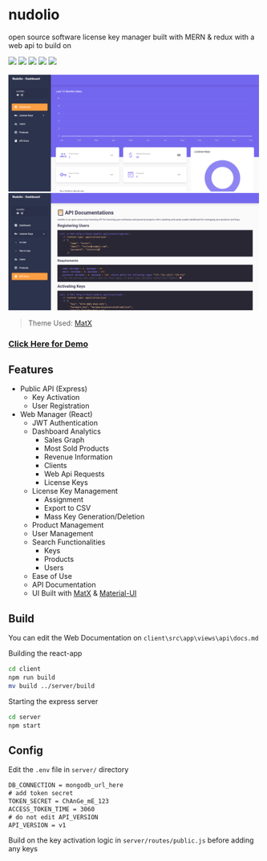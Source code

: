# nudolio
open source software license key manager built with MERN & redux with a web api to build on

<img src="https://img.shields.io/badge/nudolio-1.0-green">
<img src="https://img.shields.io/badge/express.js-4.7-lightblue"/>
<img src="https://img.shields.io/badge/react.js-17.0-blue"/>
<img src="https://img.shields.io/badge/node.js-14.17-darkgreen"/>
<img src="https://img.shields.io/badge/redux-4.0-red"/>
<br />
<br />
<img src="UI-images/Dashboard.png" width="500px">
<img src="UI-images/API.png" width="500px">
<br />

> Theme Used: [MatX](https://github.com/uilibrary/matx-react)

### [Click Here for Demo](https://nudolio.herokuapp.com/)

## Features
- Public API (Express)
  - Key Activation
  - User Registration
- Web Manager (React)
  - JWT Authentication
  - Dashboard Analytics
    - Sales Graph
    - Most Sold Products
    - Revenue Information
    - Clients
    - Web Api Requests
    - License Keys
  - License Key Management
    - Assignment
    - Export to CSV
    - Mass Key Generation/Deletion
  - Product Management
  - User Management
  - Search Functionalities
    - Keys
    - Products
    - Users
  - Ease of Use
  - API Documentation
  - UI Built with [MatX](https://github.com/uilibrary/matx-react) & [Material-UI](https://github.com/mui-org/material-ui)

## Build
You can edit the Web Documentation on `client\src\app\views\api\docs.md`

Building the react-app
```sh
cd client
npm run build
mv build ../server/build
```
Starting the express server
```sh
cd server
npm start
```

## Config

Edit the `.env` file in `server/` directory
```env
DB_CONNECTION = mongodb_url_here
# add token secret
TOKEN_SECRET = ChAnGe_mE_123
ACCESS_TOKEN_TIME = 3060
# do not edit API_VERSION
API_VERSION = v1
```
Build on the key activation logic in `server/routes/public.js` before adding any keys